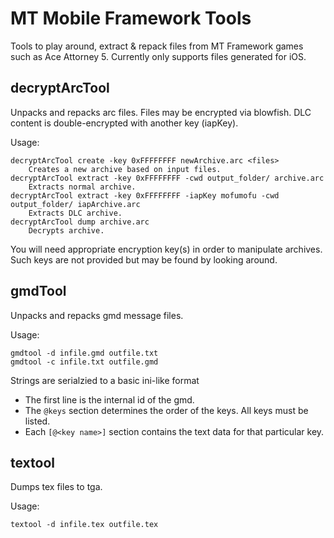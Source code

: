 # MT Mobile Framework Tools

Tools to play around, extract & repack files from MT Framework games such as Ace Attorney 5. Currently only supports files generated for iOS.

## decryptArcTool

Unpacks and repacks arc files. Files may be encrypted via blowfish. DLC content is double-encrypted with another key (iapKey).

Usage:

	decryptArcTool create -key 0xFFFFFFFF newArchive.arc <files>
		Creates a new archive based on input files.
	decryptArcTool extract -key 0xFFFFFFFF -cwd output_folder/ archive.arc
		Extracts normal archive.
	decryptArcTool extract -key 0xFFFFFFFF -iapKey mofumofu -cwd output_folder/ iapArchive.arc
		Extracts DLC archive.
	decryptArcTool dump archive.arc
		Decrypts archive.

You will need appropriate encryption key(s) in order to manipulate archives. Such keys are not provided but may be found by looking around.

## gmdTool

Unpacks and repacks gmd message files.

Usage: 

	gmdtool -d infile.gmd outfile.txt
	gmdtool -c infile.txt outfile.gmd

Strings are serialzied to a basic ini-like format

* The first line is the internal id of the gmd. 
* The `@keys` section determines the order of the keys. All keys must be listed.
* Each `[@<key name>]` section contains the text data for that particular key.

## textool

Dumps tex files to tga.

Usage:

	textool -d infile.tex outfile.tex
